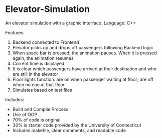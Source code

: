 # Elevator-Simulation
An elevator simulation with a graphic interface. Language: C++


Features:
1. Backend connected to Frontend
2. Elevator picks up and drops off passengers following Backend logic
3. When space bar is pressed, the animation pauses. When it is pressed again, the animation resumes
4. Current time is displayed
5. It is clear which passengers have arrived at their destination and who are still in the elevator 
6. Floor lights function: are on when passenger waiting at floor; are off when no one at that floor
7. Simulates based on test files


Includes:
- Build and Compile Process
- Use of OOP
- 70% of code is original
- 30% is starter code provided by the University of Connecticut
- Includes makefile, clear comments, and readable code
